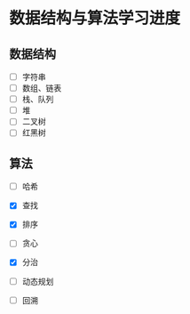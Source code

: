 # 数据结构与算法学习进度
## 数据结构
- [ ] 字符串
- [ ] 数组、链表
- [ ] 栈、队列
- [ ] 堆
- [ ] 二叉树
- [ ] 红黑树

## 算法
- [ ] 哈希
- [x] 查找
- [x] 排序
- [ ] 贪心
- [x] 分治
- [ ] 动态规划
- [ ] 回溯

